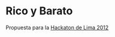 
Rico y Barato
=============

Propuesta para la [Hackaton de Lima 2012](http://escuelab.org/hackaton-de-lima-datos-abiertos-tecnologia-y-ciudadania)
